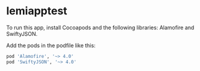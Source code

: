 # lemiapptest

To run this app, install Cocoapods and the following libraries: Alamofire and SwiftyJSON.

Add the pods in the podfile like this:

```ruby
pod 'Alamofire', '~> 4.0'
pod 'SwiftyJSON', '~> 4.0'
```
